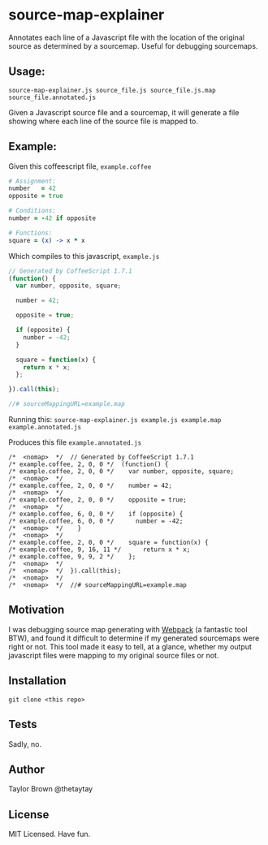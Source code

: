 source-map-explainer
====================

Annotates each line of a Javascript file with the location of the original source as determined by a sourcemap. Useful for debugging sourcemaps.


## Usage:

```
source-map-explainer.js source_file.js source_file.js.map source_file.annotated.js
```

Given a Javascript source file and a sourcemap, it will generate a file showing where each line of the source file is mapped to.

## Example:

Given this coffeescript file, `example.coffee`

```coffee
# Assignment:
number   = 42
opposite = true

# Conditions:
number = -42 if opposite

# Functions:
square = (x) -> x * x
```

Which compiles to this javascript, `example.js`
```javascript
// Generated by CoffeeScript 1.7.1
(function() {
  var number, opposite, square;

  number = 42;

  opposite = true;

  if (opposite) {
    number = -42;
  }

  square = function(x) {
    return x * x;
  };

}).call(this);

//# sourceMappingURL=example.map

```

Running this:
`source-map-explainer.js example.js example.map example.annotated.js`

Produces this file `example.annotated.js`
```
/*  <nomap>  */  // Generated by CoffeeScript 1.7.1
/* example.coffee, 2, 0, 0 */  (function() {
/* example.coffee, 2, 0, 0 */    var number, opposite, square;
/*  <nomap>  */  
/* example.coffee, 2, 0, 0 */    number = 42;
/*  <nomap>  */  
/* example.coffee, 2, 0, 0 */    opposite = true;
/*  <nomap>  */  
/* example.coffee, 6, 0, 0 */    if (opposite) {
/* example.coffee, 6, 0, 0 */      number = -42;
/*  <nomap>  */    }
/*  <nomap>  */  
/* example.coffee, 2, 0, 0 */    square = function(x) {
/* example.coffee, 9, 16, 11 */      return x * x;
/* example.coffee, 9, 9, 2 */    };
/*  <nomap>  */  
/*  <nomap>  */  }).call(this);
/*  <nomap>  */  
/*  <nomap>  */  //# sourceMappingURL=example.map
```

## Motivation

I was debugging source map generating with [Webpack](http://webpack.github.io/) (a fantastic tool BTW), 
and found it difficult to determine if my generated sourcemaps were right or not. This tool made it easy to
tell, at a glance, whether my output javascript files were mapping to my original source files or not.

## Installation

`git clone <this repo>`


## Tests

Sadly, no.

## Author

Taylor Brown
@thetaytay

## License

MIT Licensed. Have fun.

